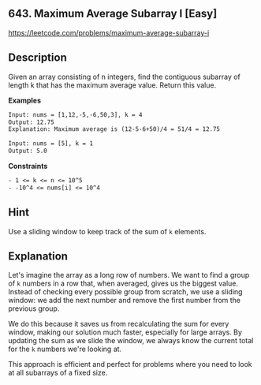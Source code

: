 ## 643. Maximum Average Subarray I [Easy]

https://leetcode.com/problems/maximum-average-subarray-i

## Description
Given an array consisting of n integers, find the contiguous subarray of length k that has the maximum average value. Return this value.

**Examples**
```tex
Input: nums = [1,12,-5,-6,50,3], k = 4
Output: 12.75
Explanation: Maximum average is (12-5-6+50)/4 = 51/4 = 12.75

Input: nums = [5], k = 1
Output: 5.0
```

**Constraints**
```tex
- 1 <= k <= n <= 10^5
- -10^4 <= nums[i] <= 10^4
```

## Hint
Use a sliding window to keep track of the sum of `k` elements.

## Explanation
Let's imagine the array as a long row of numbers. We want to find a group of `k` numbers in a row that, when averaged, gives us the biggest value. Instead of checking every possible group from scratch, we use a sliding window: we add the next number and remove the first number from the previous group.

We do this because it saves us from recalculating the sum for every window, making our solution much faster, especially for large arrays. By updating the sum as we slide the window, we always know the current total for the `k` numbers we're looking at.

This approach is efficient and perfect for problems where you need to look at all subarrays of a fixed size. 